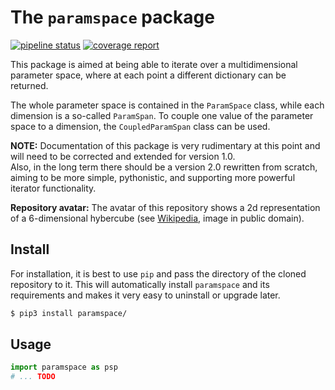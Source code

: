 # The `paramspace` package

[![pipeline status](https://ts-gitlab.iup.uni-heidelberg.de/yunus/paramspace/badges/master/pipeline.svg)](https://ts-gitlab.iup.uni-heidelberg.de/yunus/paramspace/commits/master)
[![coverage report](https://ts-gitlab.iup.uni-heidelberg.de/yunus/paramspace/badges/master/coverage.svg)](https://ts-gitlab.iup.uni-heidelberg.de/yunus/paramspace/commits/master)

This package is aimed at being able to iterate over a multidimensional parameter space, where at each point a different dictionary can be returned.

The whole parameter space is contained in the `ParamSpace` class, while each dimension is a so-called `ParamSpan`. To couple one value of the parameter space to a dimension, the `CoupledParamSpan` class can be used.

**NOTE:** Documentation of this package is very rudimentary at this point and will need to be corrected and extended for version 1.0.  
Also, in the long term there should be a version 2.0 rewritten from scratch, aiming to be more simple, pythonistic, and supporting more powerful iterator functionality.

**Repository avatar:** The avatar of this repository shows a 2d representation of a 6-dimensional hybercube (see [Wikipedia](https://en.wikipedia.org/wiki/Hypercube), image in public domain).

## Install

For installation, it is best to use `pip` and pass the directory of the cloned repository to it. This will automatically install `paramspace` and its requirements and makes it very easy to uninstall or upgrade later.

```bash
$ pip3 install paramspace/
```

## Usage

```python
import paramspace as psp
# ... TODO
```